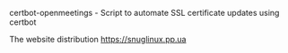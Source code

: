 certbot-openmeetings - Script to automate SSL certificate updates using certbot

The website distribution https://snuglinux.pp.ua
